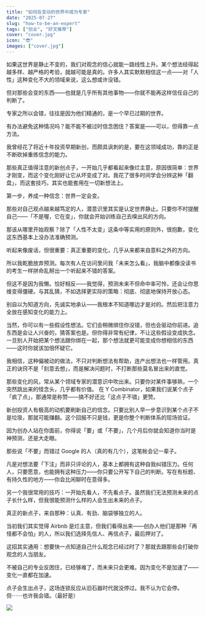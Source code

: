 ```yaml
---
title: "如何在变动的世界中成为专家"
date: "2025-07-27"
slug: "how-to-be-an-expert"
tags: ["创业", "好文推荐"]
cover: "cover.jpg"
icon: "😎"
images: ["cover.jpg"]
---
```

如果这世界是静止不变的，我们对观念的信心就能一路线性上升。某个想法经得起越多样、越严格的考验，就越可能是真的。许多人其实默默相信这一点——对「人性」这种变化不大的领域来说，这么想或许没错。



但对那些会变的东西——也就是几乎所有其他事物——你就不能再这样信任自己的判断了。



专家之所以会错，往往是因为他们精通的，是一个早已过期的世界。



有办法避免这种情况吗？能不能不被过时信念困住？答案是——可以，但得靠一点方法。



我曾经花了将近十年投资早期新创，而颇具讽刺的是，要在这领域成功，靠的正是不断砍掉重练信念的能力。



那些真正值得注意的新创点子，一开始几乎都看起来像烂主意，原因很简单：世界才刚变，而这个变化刚好让它从坏变成了对。我花了很多时间学会分辨这种「翻盘」，而这套技巧，其实也能套用在一切新想法上。



第一步，养成一种信念：世界一定会变。



那些对自己观点越来越笃定的人，潜意识里其实是认定世界静止。只要你不时提醒自己——「不是喔，它在变」，你就会开始训练自己去嗅出风的方向。



那该从哪里开始观察？除了「人性不太变」这条中等实用的原则外，很抱歉，变化这东西基本上没办法准确预测。



听起来像废话，但很重要：真正重要的变化，几乎从来都来自意料之外的方向。



所以我乾脆放弃预测。每次有人在访问里问我「未来怎么看」，我脑中都像没读书的考生一样拼命乱掰出一个听起来不错的答案。



但这不是因为我懒。恰好相反——我觉得，预测未来不但命中率可怜，还会让你思维变得僵硬。与其乱猜，不如选择更实际的策略：彻底、彻底地保持开放心态。



别自以为知道方向，先诚实地承认——我根本不知道哪边才是对的。然后把注意力全放在感知变化的能力上。



当然，你可以有一些假设性想法。它们会稍微绑住你没错，但也会驱动你前进。追东西是会让人兴奋的，猜答案也是。但你得非常有纪律，不让这些假设变成执念。
一旦别人开始把某个想法跟你绑在一起，那个想法就更可能变成你想相信的东西——这时你就该加倍怀疑它。



我相信，这种偏被动的做法，不只对判断想法有帮助，连产出想法也一样管用。真正的诀窍不是「刻意去想」，而是解决问题时，不打断那些莫名冒出来的直觉。



那些变化的风，常从某个领域专家的潜意识中吹出来。只要你对某件事够熟，一个突然跳出来的怪念头，几乎都有价值。
在 Y Combinator，如果我们说某个点子「疯了点」，那通常是称赞——搞不好还比「这点子不错」更赞。



新创投资人有极高的动机要刷新自己的信念。只要比别人早一步意识到某个点子不是垃圾，那就可能赚翻。这个回报不只是钱，更是你整个判断体系的现场验证。



因为创办人站在你面前，你得说「要」或「不要」，几个月后你就会知道你当时是神预测，还是大走眼。



那些说「不要」而错过 Google 的人（真的有几个），这笔帐会记一辈子。



凡是对想法要「下注」而非只评论的人，基本上都拥有这种自我纠错压力。任何人，只要愿意，也能拥有这种压力——你只要公开写下自己的判断。写在有标题、有持久性的地方——你会比闲聊时在意得多。



另一个我很常用的技巧：一开始先看人，不先看点子。虽然我们无法预测未来的点子长什么样，但我很能预测什么样的人会生出未来的点子。



真正的新点子，来自那种：认真、有劲、脑袋够独立的人。



当初我们其实觉得 Airbnb 是烂主意，但我们看得出来——创办人他们是那种「再怪都不会怕」的人，所以我们选择先信人、再信点子，最后押对了。



这招其实通用：想要快一点知道自己什么观念已经过时了？那就去跟那些会打破你观念的人当朋友。



不被自己的专业反困住，已经够难了，而未来只会更难。因为变化不是加速了——变化一直都在加速。



点子会生出点子，这场连锁反应从旧石器时代就没停过。我不认为它会停。
但⋯⋯也许我会错。（最好是）




![](https://prod-files-secure.s3.us-west-2.amazonaws.com/112d0858-5090-4d34-a606-b75eb8d65fd2/46476355-9cf3-4e99-9b7a-3531bc426380/1000202064.png?X-Amz-Algorithm=AWS4-HMAC-SHA256&X-Amz-Content-Sha256=UNSIGNED-PAYLOAD&X-Amz-Credential=ASIAZI2LB466QHIM7KZS%2F20250815%2Fus-west-2%2Fs3%2Faws4_request&X-Amz-Date=20250815T130924Z&X-Amz-Expires=3600&X-Amz-Security-Token=IQoJb3JpZ2luX2VjEBUaCXVzLXdlc3QtMiJHMEUCICZWm9SbNMiMOQL1XMzcRSYh%2FpD5WYVouirUnVhNdoHXAiEAwW%2BZcMv1TMBoQh2iczq1iBgQswvK9lqzBYcqUysjzMYq%2FwMIXhAAGgw2Mzc0MjMxODM4MDUiDL4lIqgUCQ9I4ZXI2SrcA2ckUHmWoPWIBGaooIBpELszRr5QOjvBFOAUbLhmW94YKiT7uDmlOPZnPeGbFf3HtViQ4dWJnX%2FB6vIXXL6jOwk4FG2Ntis7NCnJQ%2F5uF3ifaaZlBLNvSFzI1BLlZVN2AuuW1osuKt7jPzjg17QMqoum0GKRcs6gzNDMHXXR0tteEK313bVjn1XaEIyoPVQcVosr5p1IOB9Ot7eYsSv7OS6Ro%2BmmpjTdowQVwVetM4JQusRGJzu6lj0ClWi47ALWEXXd%2BD3hUd1wb0q2cL98Rlov8SpV4d7OaXFI0cVYZ0hrqIEW8CVzhGPdv8Slp3UGja%2F472m7OS1qq9BBtprIBGcK8rxKYpct9Bh76BZPXP%2B933h8rVu76IDJk4%2BFcwY57cBgv4KrDC09sFFbt1w%2B5%2BBpuZwHAlHNfoy9vP7s9efgc4lPt5C%2Bhf7qjHcamsxedxlZK6BDBY2yBydzSE4tjp5Qabm%2BSGiFUzOK7r%2BYr%2BLT2Lwi9w5uznavfdj6C0x9LmhEivzojaSt62C374clA%2FF%2BTs5xeERlHWy6H5lNNCd%2B0%2B7F%2BEDeKgj%2BJyyQUSrsAIwbsCkFn4Vq13P7nd8wKsFvD2cXMP3KE5lZLCcFJeURwoHU1LmZ3m3dX2liMJ7h%2FMQGOqUBOiszjAL8Gd4%2F%2Ba7e4jumbzX%2FzGKxyUrLcINIYO57pdCyVXsbqxRlEX3lNtyccdXQd3aCz8p3vT3k4NPw4hZXJuA7EQvY7RTuY88%2FZoNrsSwEXXZxi%2FJKT0AiCNzYlPH%2FGiL18kv8kAitGEOYnDp96BQ%2BA%2FaK2t%2BDLMRsKvm%2Byy80soKOWQKfbBak9KHA29sT9tafuRkxrA%2BMHplMGmHb%2B2Y60jwA&X-Amz-Signature=18db74daa548aa6cc0caab8bd6d8b6626281a0f9377afc6de1d044bd15c4f651&X-Amz-SignedHeaders=host&x-amz-checksum-mode=ENABLED&x-id=GetObject)

